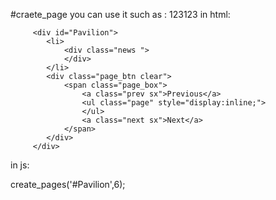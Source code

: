 #craete_page
you can use it such as :
123123
in html:
        
         <div id="Pavilion">
            <li>
                <div class="news ">
                </div>
            </li>
            <div class="page_btn clear">
                <span class="page_box">
                    <a class="prev sx">Previous</a>
                    <ul class="page" style="display:inline;">
                    </ul>
                    <a class="next sx">Next</a>
                </span>
            </div>
         </div>

in js:
<script src='./create_pages.js'></script>
create_pages('#Pavilion',6);
